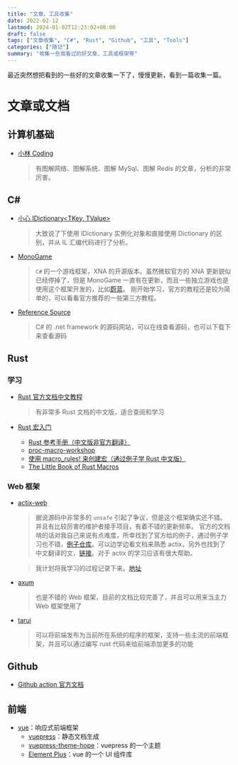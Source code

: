 ```yaml
---
title: "文章、工具收集"
date: 2022-02-12
lastmod: 2024-01-02T12:23:02+08:00
draft: false
tags: ["文章收集", "C#", "Rust", "Github", "工具", "Tools"]
categories: ["随记"]
summary: "收集一些我看过的好文章、工具或框架等"
---
```


最近突然想把看到的一些好的文章收集一下了，慢慢更新，看到一篇收集一篇。

# 文章或文档

## 计算机基础

- [小林 Coding](https://xiaolincoding.com/)
  > 有图解网络、图解系统、图解 MySql、图解 Redis 的文章，分析的非常厉害。

## C#

- [小心 IDictionary<TKey, TValue>](https://www.nimaara.com/beware-of-the-idictionary-tkey-tvalue/)
  > 大致说了下使用 IDictionary 实例化对象和直接使用 Dictionary 的区别，并从 IL 汇编代码进行了分析。
- [MonoGame](https://www.monogame.net/)
  > `C#` 的一个游戏框架，XNA 的开源版本。虽然微软官方的 XNA 更新貌似已经停掉了，但是 MonoGame 一直有在更新，而且一些独立游戏也是使用这个框架开发的，比如[蔚蓝](https://www.celestegame.com/)。
  > 刚开始学习，官方的教程还是较为简单的，可以看看官方推荐的一些第三方教程。
- [Reference Source](https://referencesource.microsoft.com/)
  > C# 的 .net framework 的源码网站，可以在线查看源码，也可以下载下来查看源码

## Rust

### 学习

- [Rust 官方文档中文教程](https://rustwiki.org/)

  > 有非常多 Rust 文档的中文版，适合查阅和学习

- [Rust 宏入门](../rust/how-to-learn-rust-macro.md)
  - [Rust 参考手册（中文版非官方翻译）](https://rustwiki.org/zh-CN/reference/macros.html)
  - [proc-macro-workshop](https://github.com/dtolnay/proc-macro-workshop)
  - [使用 macro_rules! 来创建宏（通过例子学 Rust 中文版）](https://rustwiki.org/zh-CN/rust-by-example/macros.html)
  - [The Little Book of Rust Macros](https://veykril.github.io/tlborm/)

### Web 框架

- [actix-web](https://actix.rs/)

  > 据说源码中非常多的 `unsafe` 引起了争议，但是这个框架确实还不错。并且有比较厉害的维护者接手项目，有着不错的更新频率。
  > 官方的文档啃的话对我自己来说有点难度，所幸找到了官方给的例子，通过例子学习也不错，[例子仓库](https://github.com/actix/examples)。可以边学边看文档来熟悉 actix，另外也找到了中文翻译的文，[链接](https://web.veaba.me/rust/actix-web/)。对于 actix 的学习应该有很大帮助。

  > 我计划将我学习的过程记录下来。[地址](../../../rust/actix-web-study-note/00.00index/)

- [axum](https://axum.rs/)

  > 也是不错的 Web 框架，目前的文档比较完善了，并且可以用来当主力 Web 框架使用了

- [tarui](https://tauri.app/)
  > 可以将前端发布为当前所在系统的程序的框架，支持一些主流的前端框架，并且可以通过编写 rust 代码来给前端添加更多的功能

## Github

- [Github action 官方文档](https://docs.github.com/zh/actions)

## 前端

- [vue](https://cn.vuejs.org/)：响应式前端框架
  - [vuepress](https://vuepress.vuejs.org/zh/)：静态文档生成
  - [vuepress-theme-hope](https://theme-hope.vuejs.press/zh/)：vuepress 的一个主题
  - [Element Plus](https://element-plus.org/zh-CN/)：vue 的一个 UI 组件库
